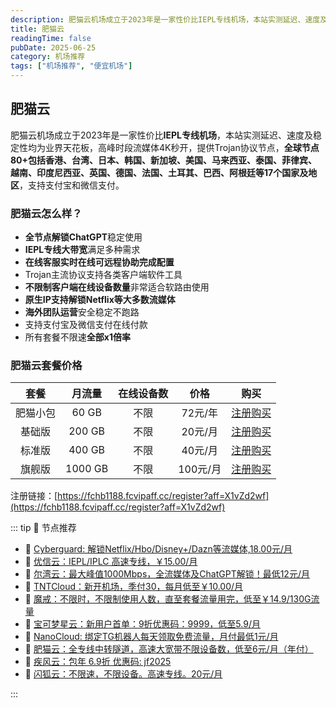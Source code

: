 ```yaml
---
description: 肥猫云机场成立于2023年是一家性价比IEPL专线机场，本站实测延迟、速度及稳定性均为业界天花板，高峰时段流媒体4K秒开，提供Trojan协议节点，全球节点80+包括香港、台湾、日等,比一元机场稳定可靠。
title: 肥猫云
readingTime: false
pubDate: 2025-06-25
category: 机场推荐
tags: ["机场推荐", "便宜机场"]
---
```

## 肥猫云
肥猫云机场成立于2023年是一家性价比**IEPL专线机场**，本站实测延迟、速度及稳定性均为业界天花板，高峰时段流媒体4K秒开，提供Trojan协议节点，**全球节点80+**包括香港、台湾、日本、韩国、新加坡、美国、马来西亚、泰国、菲律宾、越南、印度尼西亚、英国、德国、法国、土耳其、巴西、阿根廷等**17个国家及地区**，支持支付宝和微信支付。
### 肥猫云怎么样？
- **全节点解锁ChatGPT**稳定使用
- **IEPL专线大带宽**满足多种需求
- **在线客服实时在线可远程协助完成配置**
- Trojan主流协议支持各类客户端软件工具
- **不限制客户端在线设备数量**非常适合软路由使用
- **原生IP支持解锁Netflix等大多数流媒体**
- **海外团队运营**安全稳定不跑路
- 支持支付宝及微信支付在线付款
- 所有套餐不限速**全部x1倍率**

### 肥猫云套餐价格
| **套餐** | **月流量** | **在线设备数** | **价格** |                           **购买**                           |
| :------: | :--------: | :------------: | :------: | :----------------------------------------------------------: |
| 肥猫小包 |   60 GB    |      不限      | 72元/年  | [注册购买](https://fchb1188.fcvipaff.cc/register?aff=X1vZd2wf) |
|  基础版  |   200 GB   |      不限      | 20元/月  | [注册购买](https://fchb1188.fcvipaff.cc/register?aff=X1vZd2wf) |
|  标准版  |   400 GB   |      不限      | 40元/月  | [注册购买](https://fchb1188.fcvipaff.cc/register?aff=X1vZd2wf) |
|  旗舰版  |  1000 GB   |      不限      | 100元/月 | [注册购买](https://fchb1188.fcvipaff.cc/register?aff=X1vZd2wf) |
注册链接：[https://fchb1188.fcvipaff.cc/register?aff=X1vZd2wf](https://fchb1188.fcvipaff.cc/register?aff=X1vZd2wf)

::: tip 🎉 节点推荐
- 🚀 [Cyberguard: 解锁Netflix/Hbo/Disney+/Dazn等流媒体,18.00元/月](https://www.cyberguard.best/#/register?code=XsreC0T5)<br>
- 🚀 [优信云：IEPL/IPLC 高速专线，￥15.00/月](https://www.优信云.com/#/register?code=JRtE5uIV)<br>
- 🚀 [尔湾云：最大峰值1000Mbps，全流媒体及ChatGPT解锁！最低12元/月](https://erwan6.net/auth/register?code=BoObCd)<br>
- 🚀 [TNTCloud：新开机场，季付30，每月低至￥10.00/月](https://haibing822.tntvipaff.cc/#/register?code=GtjJVgml)<br>
- 🚀 [魔戒：不限时，不限制使用人数，直至套餐流量用完，低至￥14.9/130G流量](https://mojie.app/#/register?code=sSdtPtLo)<br>
- 🚀 [宝可梦星云：新用户首单：9折优惠码：9999，低至5.9/月 ](https://a.suola.link/pokemon)<br>
- 🚀 [NanoCloud: 绑定TG机器人每天领取免费流量，月付最低1元/月](https://edu.uodoo.bid/auth/register?code=JMiOQDHf)<br>
- 🚀 [肥猫云：全专线中转隧道，高速大宽带不限设备数，低至6元/月（年付）](https://fchb1188.fcvipaff.cc/register?aff=X1vZd2wf)<br>
- 🚀 [疾风云：包年 6.9折 优惠码: jf2025](https://homes.tr25.cn?code=ReCm)<br>
- 🚀 [闪狐云：不限速，不限设备。高速专线。20元/月](https://inv02.ffaff.cc/register?aff=WQApz2pv)

:::
